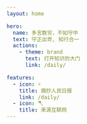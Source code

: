 ```yaml
---
layout: home

hero:
  name: 多言数穷，不如守中
  text: 守正出奇, 知行合一
  actions:
    - theme: brand
      text: 打开知识的大门
      link: /daily/

features:
  - icon: ⚡️
    title: 摘抄人民日报
    link: /daily/
  - icon: 🪓
    title: 来源互联网
---
```




<style>
  :root {
    --vp-home-hero-name-color: transparent;
    --vp-home-hero-name-background: -webkit-linear-gradient(120deg, #0727d7, #00aa90);
  }

  .container .main .text {
    font-size: 20px;
    background: linear-gradient(120deg, #81FFEF 10%, #F067B4 100%);
    -webkit-background-clip: text;
    background-clip: text;
    -webkit-text-fill-color: #0727d7;
  }

  .VPButton.medium.brand {
    background: -webkit-linear-gradient(60deg, #0727d7, #00aa90);
    border: 0;
  }

  .VPFeature {
    display: flex;
    align-items: center;
  }
  .VPFeature .icon {
    margin-right: 20px;
  }
</style>
